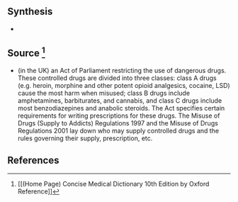 ## Synthesis
- 
## Source [^1]
- (in the UK) an Act of Parliament restricting the use of dangerous drugs. These controlled drugs are divided into three classes: class A drugs (e.g. heroin, morphine and other potent opioid analgesics, cocaine, LSD) cause the most harm when misused; class B drugs include amphetamines, barbiturates, and cannabis, and class C drugs include most benzodiazepines and anabolic steroids. The Act specifies certain requirements for writing prescriptions for these drugs. The Misuse of Drugs (Supply to Addicts) Regulations 1997 and the Misuse of Drugs Regulations 2001 lay down who may supply controlled drugs and the rules governing their supply, prescription, etc.
## References

[^1]: [[(Home Page) Concise Medical Dictionary 10th Edition by Oxford Reference]]